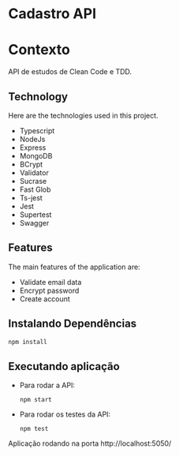 # Cadastro API

# Contexto
API de estudos de Clean Code e TDD.

## Technology 

Here are the technologies used in this project.

* Typescript
* NodeJs
* Express
* MongoDB
* BCrypt
* Validator
* Sucrase
* Fast Glob
* Ts-jest
* Jest
* Supertest
* Swagger

## Features

The main features of the application are:
 - Validate email data
 - Encrypt password
 - Create account

## Instalando Dependências

```bash
npm install
``` 

## Executando aplicação

* Para rodar a API:

  ```
  npm start
  ```

* Para rodar os testes da API:

  ```
  npm test
  ```

Aplicação rodando na porta http://localhost:5050/